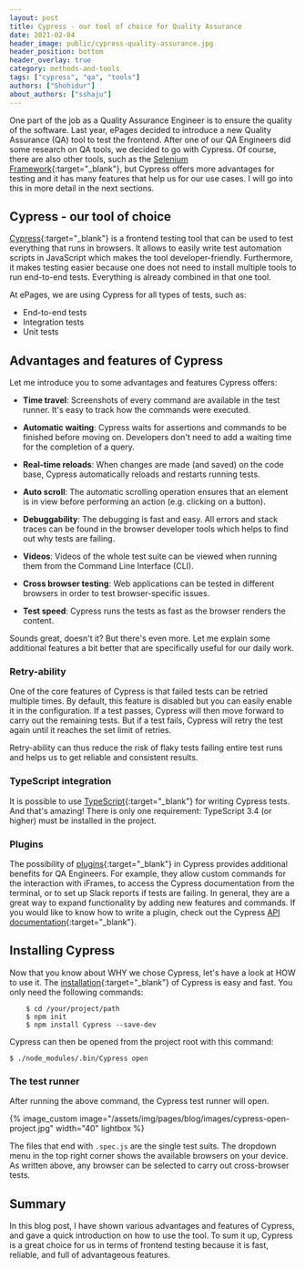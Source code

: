 ```yaml
---
layout: post
title: Cypress - our tool of choice for Quality Assurance
date: 2021-02-04
header_image: public/cypress-quality-assurance.jpg
header_position: bottom
header_overlay: true
category: methods-and-tools
tags: ["cypress", "qa", "tools"]
authors: ["Shohidur"]
about_authors: ["sshaju"]
---
```

One part of the job as a Quality Assurance Engineer is to ensure the quality of the software.
Last year, ePages decided to introduce a new Quality Assurance (QA) tool to test the frontend.
After one of our QA Engineers did some research on QA tools, we decided to go with Cypress.
Of course, there are also other tools, such as the [Selenium Framework](https://www.selenium.dev/){:target="_blank"}, but Cypress offers more advantages for testing and it has many features that help us for our use cases.
I will go into this in more detail in the next sections.

## Cypress - our tool of choice

[Cypress](https://www.cypress.io/){:target="_blank"} is a frontend testing tool that can be used to test everything that runs in browsers.
It allows to easily write test automation scripts in JavaScript which makes the tool developer-friendly.
Furthermore, it makes testing easier because one does not need to install multiple tools to run end-to-end tests.
Everything is already combined in that one tool.

At ePages, we are using Cypress for all types of tests, such as:

- End-to-end tests
- Integration tests
- Unit tests

## Advantages and features of Cypress

Let me introduce you to some advantages and features Cypress offers:

- **Time travel**: Screenshots of every command are available in the test runner. It's easy to track how the commands were executed.

- **Automatic waiting**: Cypress waits for assertions and commands to be finished before moving on. Developers don't need to add a waiting time for the completion of a query.

- **Real-time reloads**: When changes are made (and saved) on the code base, Cypress automatically reloads and restarts running tests.

- **Auto scroll**: The automatic scrolling operation ensures that an element is in view before performing an action (e.g. clicking on a button).

- **Debuggability**: The debugging is fast and easy. All errors and stack traces can be found in the browser developer tools which helps to find out why tests are failing.

- **Videos**: Videos of the whole test suite can be viewed when running them from the Command Line Interface (CLI).

- **Cross browser testing**: Web applications can be tested in different browsers in order to test browser-specific issues.

- **Test speed**: Cypress runs the tests as fast as the browser renders the content.

Sounds great, doesn't it?
But there's even more.
Let me explain some additional features a bit better that are specifically useful for our daily work.

### Retry-ability

One of the core features of Cypress is that failed tests can be retried multiple times.
By default, this feature is disabled but you can easily enable it in the configuration.
If a test passes, Cypress will then move forward to carry out the remaining tests.
But if a test fails, Cypress will retry the test again until it reaches the set limit of retries.

Retry-ability can thus reduce the risk of flaky tests failing entire test runs and helps us to get reliable and consistent results.

### TypeScript integration

It is possible to use [TypeScript](https://docs.cypress.io/guides/tooling/typescript-support.html#Install-TypeScript){:target="_blank"} for writing Cypress tests.
And that's amazing!
There is only one requirement: TypeScript 3.4 (or higher) must be installed in the project.

### Plugins

The possibility of [plugins](https://docs.cypress.io/plugins/index.html){:target="_blank"} in Cypress provides additional benefits for QA Engineers.
For example, they allow custom commands for the interaction with iFrames, to access the Cypress documentation from the terminal, or to set up Slack reports if tests are failing.
In general, they are a great way to expand functionality by adding new features and commands.
If you would like to know how to write a plugin, check out the Cypress [API documentation](https://docs.cypress.io/api/plugins/writing-a-plugin.html#Plugins-API){:target="_blank"}.

## Installing Cypress

Now that you know about WHY we chose Cypress, let's have a look at HOW to use it.
The [installation](https://docs.cypress.io/img/snippets/installing-cli.b927778a.mp4){:target="_blank"} of Cypress is easy and fast.
You only need the following commands:

```
    $ cd /your/project/path
    $ npm init
    $ npm install Cypress --save-dev
```

Cypress can then be opened from the project root with this command:

`$ ./node_modules/.bin/Cypress open`

### The test runner

After running the above command, the Cypress test runner will open.

{% image_custom image="/assets/img/pages/blog/images/cypress-open-project.jpg" width="40" lightbox %}

The files that end with `.spec.js` are the single test suits.
The dropdown menu in the top right corner shows the available browsers on your device.
As written above, any browser can be selected to carry out cross-browser tests.

## Summary

In this blog post, I have shown various advantages and features of Cypress, and gave a quick introduction on how to use the tool.
To sum it up, Cypress is a great choice for us in terms of frontend testing because it is fast, reliable, and full of advantageous features.